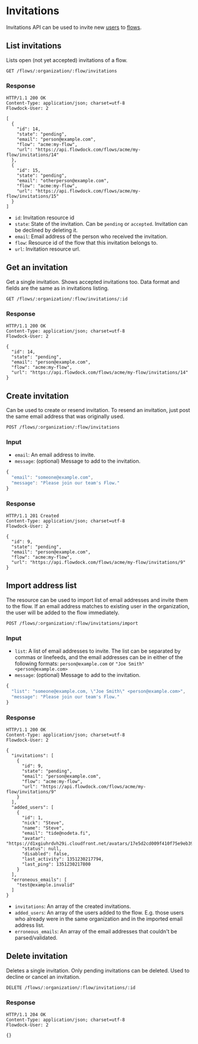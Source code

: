 # Invitations

Invitations API can be used to invite new [users](Users) to [flows](Flows).

## List invitations
Lists open (not yet accepted) invitations of a flow.

```
GET /flows/:organization/:flow/invitations
```

### Response
```
HTTP/1.1 200 OK
Content-Type: application/json; charset=utf-8
Flowdock-User: 2
```
```
[
  {
    "id": 14,
    "state": "pending",
    "email": "person@example.com",
    "flow": "acme:my-flow",
    "url": "https://api.flowdock.com/flows/acme/my-flow/invitations/14"
  },
  {
    "id": 15,
    "state": "pending",
    "email": "otherperson@example.com",
    "flow": "acme:my-flow",
    "url": "https://api.flowdock.com/flows/acme/my-flow/invitations/15"
  }
]
```

* `id`: Invitation resource id
* `state`: State of the invitation. Can be `pending` or `accepted`. Invitation can be declined by deleting it.
* `email`: Email address of the person who received the invitation.
* `flow`: Resource id of the flow that this invitation belongs to.
* `url`: Invitation resource url.

## Get an invitation

Get a single invitation. Shows accepted invitations too. Data format and fields are the same as in invitations listing.

```
GET /flows/:organization/:flow/invitations/:id
```

### Response
```
HTTP/1.1 200 OK
Content-Type: application/json; charset=utf-8
Flowdock-User: 2
```
```
{
  "id": 14,
  "state": "pending",
  "email": "person@example.com",
  "flow": "acme:my-flow",
  "url": "https://api.flowdock.com/flows/acme/my-flow/invitations/14"
}
```

## Create invitation

Can be used to create or resend invitation. To resend an invitation, just post the same email address that was originally used.

```
POST /flows/:organization/:flow/invitations
```

### Input

* `email`: An email address to invite.
* `message`: (optional) Message to add to the invitation.

```javascript
{
  "email": "someone@example.com",
  "message": "Please join our team's Flow."
}
```

### Response
```
HTTP/1.1 201 Created
Content-Type: application/json; charset=utf-8
Flowdock-User: 2
```
```
{
  "id": 9,
  "state": "pending",
  "email": "person@example.com",
  "flow": "acme:my-flow",
  "url": "https://api.flowdock.com/flows/acme/my-flow/invitations/9"
}
```

## Import address list

The resource can be used to import list of email addresses and invite them to the flow. If an email address matches to existing user in the organization, the user will be added to the flow immediately.

```
POST /flows/:organization/:flow/invitations/import
```

### Input

* `list`: A list of email addresses to invite. The list can be separated by commas or linefeeds, and the email addresses can be in either of the following formats: `person@example.com` or `"Joe Smith" <person@example.com>`
* `message`: (optional) Message to add to the invitation.

```javascript
{
  "list": "someone@example.com, \"Joe Smith\" <person@example.com>",
  "message": "Please join our team's Flow."
}
```

### Response
```
HTTP/1.1 200 OK
Content-Type: application/json; charset=utf-8
Flowdock-User: 2
```
```
{
  "invitations": [
    {
      "id": 9,
      "state": "pending",
      "email": "person@example.com",
      "flow": "acme:my-flow",
      "url": "https://api.flowdock.com/flows/acme/my-flow/invitations/9"
    }
  ],
  "added_users": [
    {
      "id": 1,
      "nick": "Steve",
      "name": "Steve",
      "email": "tide@nodeta.fi",
      "avatar": "https://d1xgiuhrdvh29i.cloudfront.net/avatars/17e5d2cd009f410f75e9eb39f1b54d1c/",
      "status": null,
      "disabled": false,
      "last_activity": 1351230217794,
      "last_ping": 1351230217800
    }
  ],
  "erroneous_emails": [
    "test@example.invalid"
  ]
}
```

* `invitations`: An array of the created invitations.
* `added_users`: An array of the users added to the flow. E.g. those users who already were in the same organization and in the imported email address list.
* `erroneous_emails`: An array of the email addresses that couldn't be parsed/validated.


## Delete invitation

Deletes a single invitation. Only pending invitations can be deleted. Used to decline or cancel an invitation.

```
DELETE /flows/:organization/:flow/invitations/:id
```

### Response
```
HTTP/1.1 204 OK
Content-Type: application/json; charset=utf-8
Flowdock-User: 2
```
```
{}
```

